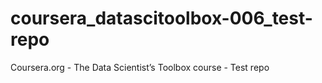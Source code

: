coursera_datascitoolbox-006_test-repo
=====================================

Coursera.org - The Data Scientist’s Toolbox course - Test repo
